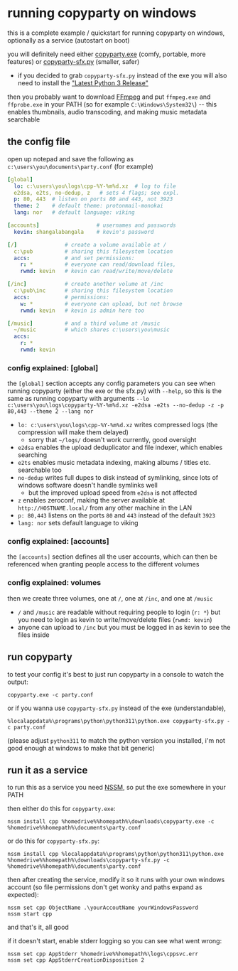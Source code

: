 # running copyparty on windows

this is a complete example / quickstart for running copyparty on windows, optionally as a service (autostart on boot)

you will definitely need either [copyparty.exe](https://github.com/9001/copyparty/releases/latest/download/copyparty.exe) (comfy, portable, more features) or [copyparty-sfx.py](https://github.com/9001/copyparty/releases/latest/download/copyparty-sfx.py) (smaller, safer)

* if you decided to grab `copyparty-sfx.py` instead of the exe you will also need to install the ["Latest Python 3 Release"](https://www.python.org/downloads/windows/)

then you probably want to download [FFmpeg](https://github.com/BtbN/FFmpeg-Builds/releases/download/latest/ffmpeg-master-latest-win64-gpl.zip) and put `ffmpeg.exe` and `ffprobe.exe` in your PATH (so for example `C:\Windows\System32\`) -- this enables thumbnails, audio transcoding, and making music metadata searchable


## the config file

open up notepad and save the following as `c:\users\you\documents\party.conf` (for example)

```yaml
[global]
  lo: c:\users\you\logs\cpp-%Y-%m%d.xz  # log to file
  e2dsa, e2ts, no-dedup, z   # sets 4 flags; see expl.
  p: 80, 443  # listen on ports 80 and 443, not 3923
  theme: 2    # default theme: protonmail-monokai
  lang: nor   # default language: viking

[accounts]                  # usernames and passwords
  kevin: shangalabangala    # kevin's password

[/]               # create a volume available at /
  c:\pub          # sharing this filesystem location
  accs:           # and set permissions:
    r: *          # everyone can read/download files,
    rwmd: kevin   # kevin can read/write/move/delete

[/inc]            # create another volume at /inc
  c:\pub\inc      # sharing this filesystem location
  accs:           # permissions:
    w: *          # everyone can upload, but not browse
    rwmd: kevin   # kevin is admin here too

[/music]          # and a third volume at /music
  ~/music         # which shares c:\users\you\music
  accs:
    r: *
    rwmd: kevin
```


### config explained: [global]

the `[global]` section accepts any config parameters you can see when running copyparty (either the exe or the sfx.py) with `--help`, so this is the same as running copyparty with arguments `--lo c:\users\you\logs\copyparty-%Y-%m%d.xz -e2dsa -e2ts --no-dedup -z -p 80,443 --theme 2 --lang nor`
* `lo: c:\users\you\logs\cpp-%Y-%m%d.xz` writes compressed logs (the compression will make them delayed)
  * sorry that `~/logs/` doesn't work currently, good oversight
* `e2dsa` enables the upload deduplicator and file indexer, which enables searching
* `e2ts` enables music metadata indexing, making albums / titles etc. searchable too
* `no-dedup` writes full dupes to disk instead of symlinking, since lots of windows software doesn't handle symlinks well
  * but the improved upload speed from `e2dsa` is not affected
* `z` enables zeroconf, making the server available at `http://HOSTNAME.local/` from any other machine in the LAN
* `p: 80,443` listens on the ports `80` and `443` instead of the default `3923`
* `lang: nor` sets default language to viking


### config explained: [accounts]

the `[accounts]` section defines all the user accounts, which can then be referenced when granting people access to the different volumes


### config explained: volumes

then we create three volumes, one at `/`, one at `/inc`, and one at `/music`
* `/` and `/music` are readable without requiring people to login (`r: *`) but you need to login as kevin to write/move/delete files (`rwmd: kevin`)
* anyone can upload to `/inc` but you must be logged in as kevin to see the files inside


## run copyparty

to test your config it's best to just run copyparty in a console to watch the output:

```batch
copyparty.exe -c party.conf
```

or if you wanna use `copyparty-sfx.py` instead of the exe (understandable),

```batch
%localappdata%\programs\python\python311\python.exe copyparty-sfx.py -c party.conf
```

(please adjust `python311` to match the python version you installed, i'm not good enough at windows to make that bit generic)


## run it as a service

to run this as a service you need [NSSM](https://nssm.cc/ci/nssm-2.24-101-g897c7ad.zip), so put the exe somewhere in your PATH

then either do this for `copyparty.exe`:
```batch
nssm install cpp %homedrive%%homepath%\downloads\copyparty.exe -c %homedrive%%homepath%\documents\party.conf
```

or do this for `copyparty-sfx.py`:
```batch
nssm install cpp %localappdata%\programs\python\python311\python.exe %homedrive%%homepath%\downloads\copyparty-sfx.py -c %homedrive%%homepath%\documents\party.conf
```

then after creating the service, modify it so it runs with your own windows account (so file permissions don't get wonky and paths expand as expected):
```batch
nssm set cpp ObjectName .\yourAccoutName yourWindowsPassword
nssm start cpp
```

and that's it, all good

if it doesn't start, enable stderr logging so you can see what went wrong:
```batch
nssm set cpp AppStderr %homedrive%%homepath%\logs\cppsvc.err
nssm set cpp AppStderrCreationDisposition 2
```
